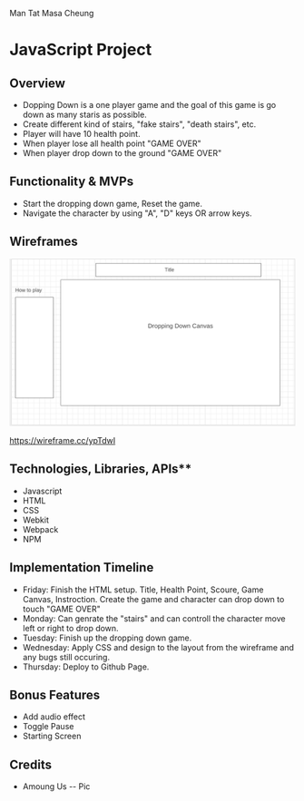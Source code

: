 Man Tat Masa Cheung

<h1>JavaScript Project</h1>

<h2>Overview</h2>
<ul>
    <li>Dopping Down is a one player game and the goal of this game is go down as many staris as possible.</li>
    <li>Create different kind of stairs, "fake stairs", "death stairs", etc.</li>
    <li>Player will have 10 health point.</li>
    <li>When player lose all health point "GAME OVER"</li>
    <li>When player drop down to the ground "GAME OVER"</li>
</ul>

<h2>Functionality & MVPs</h2>
<ul>
    <li>Start the dropping down game, Reset the game.</li>
    <li>Navigate the character by using "A", "D" keys OR arrow keys.</li>
</ul>

<h2>Wireframes</h2>

![Image of Wireframes](https://github.com/masacheung/dropping_down/blob/main/assests/wireframs.png)

https://wireframe.cc/ypTdwI

<h2>Technologies, Libraries, APIs**</h2>
<ul>
    <li>Javascript</li>
    <li>HTML</li>
    <li>CSS</li>
    <li>Webkit</li>
    <li>Webpack</li>
    <li>NPM</li>
</ul>


<h2>Implementation Timeline</h2>
<ul>
    <li>Friday: Finish the HTML setup. Title, Health Point, Scoure, Game Canvas, Instroction. Create the game and character can drop down to touch "GAME OVER"</li>
    <li>Monday: Can genrate the "stairs" and can controll the character move left or right to drop down.</li>
    <li>Tuesday: Finish up the dropping down game.</li>
    <li>Wednesday: Apply CSS and design to the layout from the wireframe and any bugs still occuring.</li>
    <li>Thursday: Deploy to Github Page.</li>
</ul>


<h2>Bonus Features</h2>
<ul>
    <li>Add audio effect</li>
    <li>Toggle Pause</li>
    <li>Starting Screen</li>
</ul>

<h2>Credits</h2>
<ul>
    <li>Amoung Us -- Pic</li>
</ul>